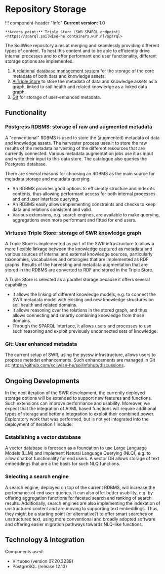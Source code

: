 # Repository Storage

!!! component-header "Info"
    **Current version:** 1.0 

    **Access point:** Triple Store (SWR SPARQL endpoint) <https://sparql.soilwise-he.containers.wur.nl/sparql>

The SoilWise repository aims at merging and seamlessly providing different types of content. To host this content and to be able to efficiently drive internal processes and to offer performant end user functionality, different storage options are implemented.

1. [A relational database management system](#postgress-rdbms-storage-of-raw-and-augmented-metadata) for the storage of the core metadata of both data and knowledge assets.
2. [A Triple Store](#virtuoso-triple-store-storage-of-swr-knowledge-graph) to store the metadata of data and knowledge assets as a graph, linked to soil health and related knowledge as a linked data graph.
3. [Git](#git-user-enhanced-metadata) for storage of user-enhanced metadata.

## Functionality

### Postgress RDBMS: storage of raw and augmented metadata

A "conventional" RDBMS is used to store the (augmented) metadata of data and knowledge assets. The harvester process uses it to store the raw results of the metadata harvesting of the different resources that are currently connected. Various metadata augmentation jobs use it as input and write their input to this data store.
The catalogue also queries the Postgress database. 

There are several reasons for choosing an RDBMS as the main source for metadata storage and metadata querying

- An RDBMS provides good options to efficiently structure and index its contents, thus allowing performant access for both internal processes and end user interface querying.
- An RDBMS easily allows implementing constraints and checks to keep data and relations consistent and valid.
- Various extensions, e.g. search engines, are available to make querying, aggregations even more performant and fitted for end users.

### Virtuoso Triple Store: storage of SWR knowledge graph

A Triple Store is implemented as part of the SWR infrastructure to allow a more flexible linkage between the knowledge captured as metadata and various sources of internal and external knowledge sources, particularly taxonomies, vocabularies and ontologies that are implemented as RDF graphs. Results of the harvesting and metadata augmentation that are stored in the RDBMS are converted to RDF and stored in the Triple Store. 

A Triple Store is selected as a parallel storage because it offers several capabilites 

- It allows the linking of different knowledge models, e.g. to connect the SWR metadata model with existing and new knowledge structures on soil health and related domains.
- It allows reasoning over the relations in the stored graph, and thus allows connecting and smartly combining knowledge from those domains.
- Through the SPARQL interface, it allows users and processes to use such reasoning and exploit previously unconnected sets of knowledge.

### Git: User enhanced metadata

The current setup of SWR, using the pycsw infrastructure, allows users to propose metadat enhancements. Such enhancements are managed in Git at: <https://github.com/soilwise-he/soilinfohub/discussions>.

## Ongoing Developments

In the next iteration of the SWR development, the currently deployed storage options will be extended to support new features and functions. Such extensions can improve performance and usability. Moreover, we expect that the integration of AI/ML based functions will require additional types of storage and better a integration to exploit their combined power. Exploratory work that was performed, but is not yet integrated into the deployment of iteration 1 include:

### Establishing a vector database 

A vector database is foreseen as a foundation to use Large Language Models (LLM) and implement Natural Language Querying (NLQ), e.g. to allow chatbot functionality for end users. A vector DB allows storage of text embeddings that are a the basis for such NLQ functions.

### Selecting a search engine

A search engine, deployed on top of the current RDBMS, will increase the perfomance of end user queries. It can also offer better usability, e.g. by offering aggregation functions for faceted search and ranking of search results. Additionally, search engines are also implementing the indexation of unstructured content and are moving to supporting text embeddings. Thus, they might be a starting point (or alternative?) to offer smart searches on unstructured text, using more conventional and broadly adopted software and offering easier migration pathways towards NLQ-like functions. 


## Technology & Integration

Components used:

- Virtuoso (version 07.20.3239)
- PostgreSQL (release 12.13)




<!-- HERE'S FOR REFERENCE, THE PREVIOUS CONTENT

The SoilWise Repository is expected to fulfil the following functions:

1. [Storage of artefacts](#storage-of-artefacts)
2. [Storage of metadata](#storage-of-metadata)
3. [Storage of data](#storage-of-data)
4. [Storage of knowledge](#storage-of-knowledge)
5. [Backup and versioning](#backup-and-versioning)

## Technology

Various storage options exist, dedicated usage scenarios usually have an optimal storage option. Maintenance will also be considered as part of the choice.

- **Relational databases** provide performant filtering and aggregation options that facilitate the performance of data APIs. Relational databases have a fixed data model. 
- **Search engines**, such as SOLR/Elastic search. Search engines provide even higher performance and introduce faceted search (aggregations) and ranking customisation.
- **File (& bucket) repositories**, which are slow and non-queryable but very flexible in the data model, scalable and persistent.
- **Graph and triple stores**, which are very fitted to store relations between random entities and can reason over data in multiple domain models.
- **Versioning systems** (such as git), which are very slow and not queryable but ultimately persistent/traceable. Less optimal for binary files.


## Storage of artefacts

### Data model

‘To which data model shall I align?’ is the central question of data harmonisation efforts and data interoperability in general. SoilWise is aware of the fragmentation of soil data and the lack of harmonisation. As such, the SWR will, in the first project iteration cycle, focus on two major pan-European/global data modelling efforts within the soil domain. 

-  **GloSIS** (Global Soil Information System) is the name for the system and the soil data model, also named the GloSIS domain model. The GloSIS domain model published as a UML class diagram is not publicly available, being in the FAO repositories under the CC <by-nc-sa/3.0/igo> license. Nevertheless, the [GloSIS web ontology](https://www.semantic-web-journal.net/system/files/swj3589.pdf){target=_blank} is publicly available implementation with the Web Ontology Language (OWL). The GloSIS web ontology employs a host of Semantic Web standards (SOSA, SKOS, GeoSPARQL, QUDT); GloSIS lays out not only a soil data ontology but also an extensive set of ready-to-use code lists for soil description and physio-chemical analysis. Various examples are provided on the provision and use of GloSIS-compliant linked data, showcasing the contribution of this ontology to the discovery, exploration, integration and access of soil data.
- **INSPIRE** (INfrastructure for SPatial InfoRmation in Europe) aiming to create a spatial environmental data infrastructure for the European Union. A detailed [data specification for the soil theme](https://github.com/INSPIRE-MIF/technical-guidelines/tree/main/data/so){target=_blank} was published by the European Commission in 2013, supported by a detailed domain model documented as a [UML class diagram](https://inspire-mif.github.io/uml-models/approved/ea+xmi/EAXMI.zip){target=_blank}.


Other (potentially) relevant data models are:

- [World Reference base (WRB)](https://wrb.isric.org/){target=_blank} maintains the code lists, which are the source of GLOSIS codelists, but the WRB online presence is currently limited.
- [Landuse](https://inspire.ec.europa.eu/theme/lu){target=_blank}
- [Land management practices](https://qcat.wocat.net/en/wocat/){target=_blank}
- [monitoring facilities](https://inspire.ec.europa.eu/theme/ef){target=_blank}
- [Landcover](https://inspire.ec.europa.eu/theme/lc){target=_blank}

#### Open issues

Many data models are used for data harmonisation and interoperability within the soil domain. The following data models may also be potentially relevant for the SWR:

- **SOTER**: the Global and National Soils and Terrain Digital Databases (SOTER) was chronologically the first global soil spatial data harmonisation/interoperability initiative of the International Society of Soil Science (ISSS), in cooperation with the United Nations Environment Programme, the International Soil Reference and Information Centre (ISRIC) and the FAO. Albeit lacking an abstract formalisation (SOTER pre-dates both UML and OWL), the ancient SOTER databases remained a reference for developing subsequent soil information models.
- **ISO 28258**, “Soil quality — Digital exchange of soil-related data” as one of the key achievements of the GS Soil project. This standard produced a general framework for exchanging soil data, recognising a need to combine soil with other kinds of data. ISO 28258 is documented with a UML domain model, applying the O&M framework to the soil domain. An XML exchange schema is derived from this domain model, adopting the Geography Markup Language (GML) to encode geospatial information. The standard was conceived as an empty container, lacking any kind of controlled content. It is meant to be further specialised for actual use (possibly at a regional or national scale).
- **ANZSoilML**, the Australian and New Zealand Soil Mark-up Language (ANZSoilML), results from a joint effort by CSIRO in Australia and New Zealand’s Manaaki Whenua to support the exchange of soil and landscape data. Its domain model was possibly the first application of O&M to the soil domain, targeting the soil properties and related landscape features specified by
the institutional soil survey handbooks used in Australia and New Zealand. ANZSoilML is formalised as a UML domain model from which an XML schema is obtained, relying on the ComplexFeature abstraction that underlies the SOAP/XML web services specified by the OGC. A set of controlled vocabularies was developed for ANZSoilML, providing values for categorical soil properties and laboratory analysis methods. More recently, these vocabularies were transformed into RDF resources to be managed with modern Semantic Web technologies.

Moreover, GloSIS and INSPIRE data models fully support only vector data. GloSIS has not developed a data model for gridded data yet, and several issues were reported to the INSPIRE data model for gridded data.

GloSIS and INSPIRE soil are oriented to Observations and Measurements of OGC, with the arrival of the samples objects in the new version of O&M, now named [Observations Measurements & Samples](https://www.ogc.org/standard/om/){target=_blank}. Soilwise can probably contribute to the migration of the soil models to the new OMS version.

### Soil health vocabulary 

Understand if Soil health codelists as developed in the Envasso and Landmark projects, can be adopted by the online soil community, for example, as part of the Glosis ontology, INSPIRE registry or EUSO. Research is needed to evaluate if a legislative body is available to confirm the definitions of the terms.

## Storage of metadata

- Metadata is best stored on a git versioning system to trace its history and facilitate community contributions.
- Metadata is best stored in a graph database or triple store to validate interlinkage and facilitate harmonisation.
- Metadata is best queried from a database or search engine. Search engines, by default, offer ranking and faceting capabilities, which are hard to reproduce on databases, but search engines come at a high cost in terms of maintenance and memory use.
- All collected metadata will be archived once per year.
- Besides raw metadata, the results of the metadata validation process will be stored along with override values.

## Storage of knowledge

-	Storage (or non-storage) of knowledge is highly dependent on the type of knowledge, how it is to be used and the available resources for storage. 
-	As a minimum SWR stores metadata describing knowledge assets (unstructured content) – see section [storage of metadata](#storage-of-metadata).
-	Knowledge that expresses links between data and knowledge assets is best stored in a graph DB or an RDF DB, depending also on the application requirements.
-	Knowledge that expresses semantics is best stored as RDF in an RDF DB, to be able to reason over semantic relationships.
-	When knowledge needs to be reasoned over using LLMs, it is preferably processed and stored in a vector DB, potentially linked to relevant text fragments (for explainable AI). 
-	Querying knowledge is best done from an indexed DB or search engine (see section metadata) or from a vector DB (through chatbot / LLM applications).


### Knowledge graph - Triple Store

The knowledge graph is meant to add a formal semantics layer to the metadata collected at the SWR. It mirrors the XML-based metadata harnessed in the Catalogue Server but uses Semantic Web standards such as DCAT, Dublin Core, VCard or PROV. This metadata is augmented with links to domain web ontologies, in particular GloSIS. This semantically augmented metadata is the main pillar of knowledge extraction activities and components.

Besides metadata on knowledge assets, the knowledge graph is also expected to host the results of knowledge extraction activities. This assumes knowledge to be semantically loaded, i.e. linking to relevant domain ontologies. The identification of appropriate ontologies and ontology mappings thus becomes an essential aspect of this project, bridging together various activities and assets.

It is important to recognise the knowledge graph as an immaterial asset that cannot exist by itself. In order to be usable the knowledge graph must be stored in a triple store, thus highlighting the role of that component in the architecture. In its turn the triple store provides another important architectural component, the SPARQL end-point. That will be the main access gateway to the knowledge graph, particularly through other technological components and software.

The [Natural Language Querying](natural_language_querying.md) functionality foreseen in this project will, amongst others, use the formal knowledge graph, e.g. as part of a Chatbot component of the user interface. The knowledge graph will further feed the facilities for machine-based access to the SWR: a knowledge extraction API and a SPARQL end-point.

#### Technology
- DCAT, Dublin Core, VCard, PROV, GloSIS


## Storage of data

### Processed data

- Data that changes often (due to continuous ingested data feeds) are best stored in a database.
- Snapshots of data feeds or data processing results are best stored as files on a repository or bucket, and the file location (in combination with an identification proxy, like DOI) provides a unique identification of the dataset.
- API access to larger datasets best uses a scalable database or files in a cloud native (scalable) format. Data is exported to such formats before exposure via APIs (from git, triple stores, files, etc). in some cases, a search engine is the most relevant API backend.

### High-value data

- Full dataset download or Single band data (access by bbox, not by property) is best stored as files on a scalable file infrastructure using cloud native formats, where the file location provides the identification.
- Data that is frequently filtered or aggregated on attribute value is best stored on a relational database or search engine.

### Temporary store for uploaded data

Temporary data storage may be necessary as a caching mechanism to achieve acceptable performance (e.g. response time and throughput), e.g. for derived and harmonised data sets. For any data that is supposed to be stored temporarily, there shall be a flag that indicates its validity until it shall be cleaned up. The monitoring system shall check whether any such flags are present that should have been cleaned up already.

### Technology

- **PostgreSQL** is a common open-source database platform with spatial support. A database dump of a Postgres database, as a backup or to publish FAIR versions at intervals, is not very user-friendly. A conversion to **SQLite/GeoPackage** (using GDAL/Hale) facilitates this case.
- The most popular search engine is **Elastic Search** (also used by JRC in INSPIRE), but has some challenges in its license. Alternative is **SOLR**.
- File repositories range from Amazon/Google to a local NFS with Webdav access.
- Graph database **Neo4J**, **Triple store**, **Jena Fuseki** (Java) or **Virtuoso** (C) both have spatial support.
- **GIT** is the most used versioning system these days, with the option to go for SAAS (Github, Bitbucket) or on-premise (Gitlab). GitHub seems the most suitable option, as other groups such as OGC and INSPIRE are already there, which means users already have an account, and we can cross-link issues between projects.

## Backup and versioning

For any data, there shall be at least two levels of backups. Volume snapshots shall be the preferred mode of backups. These volume snapshots should be stored in a different location and should enable fast recovery (i.e. in less than 4 hours during business hours) even if the location where the SWR is operated is entirely unavailable. These volume snapshots should be configured in such a way that at no point in time, more than 1 hour of new data/changed data would be lost. Volume backups should be retained for 30 days.

A second level of backups can be more granular, e.g., storing all data and metadata assets, as well as configuration and system data as encrypted files in an object store such as AWS S3. This type of backup allows for a more specific or partial recovery for cases where data integrity was damaged, where there was a partial data loss or another incident which does not necessitate restoring the system. This could also include explicit backups (dumps) of the database systems that are part of the SWR. It is tolerable for these backups to be updated once per day.

If there is data that requires full versioning or historisation, it is recommended to store it in a version control system.

Finally, there should be a restore exercise at least once per year, where a fresh system is set up from both types of backups.

-->

